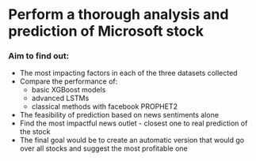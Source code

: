 # Perform a thorough analysis and prediction of Microsoft stock

### Aim to find out:
* The most impacting factors in each of the three datasets collected
* Compare the performance of:
  - basic XGBoost models
  - advanced LSTMs
  - classical methods with facebook PROPHET2
* The feasibility of prediction based on news sentiments alone
* Find the most impactful news outlet - closest one to real prediction of the stock
* The final goal would be to create an automatic version that would go over all stocks and suggest the most profitable one
